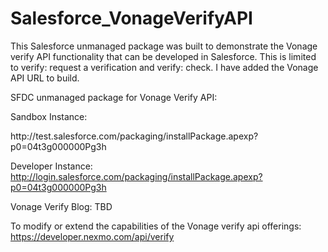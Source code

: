 # Salesforce_VonageVerifyAPI
This Salesforce unmanaged package was built to demonstrate the Vonage verify API functionality that can be developed in Salesforce. This is limited to verify: request a verification and verify: check. I have added the Vonage API URL to build.

SFDC unmanaged package for Vonage Verify API:

Sandbox Instance:
<p>http://test.salesforce.com/packaging/installPackage.apexp?p0=04t3g000000Pg3h</p>

Developer Instance:
http://login.salesforce.com/packaging/installPackage.apexp?p0=04t3g000000Pg3h


Vonage Verify Blog:
TBD

To modify or extend the capabilities of the Vonage verify api offerings:
https://developer.nexmo.com/api/verify



